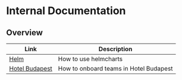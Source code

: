 # Internal Documentation

## Overview

|Link|Description|
|---|---|
|[Helm](Helm.md)|How to use helmcharts|
|[Hotel Budapest](https://confluence.catena-x.net/display/ARTI/How+to+onboard+teams+in+Hotel+Budapest)|How to onboard teams in Hotel Budapest|